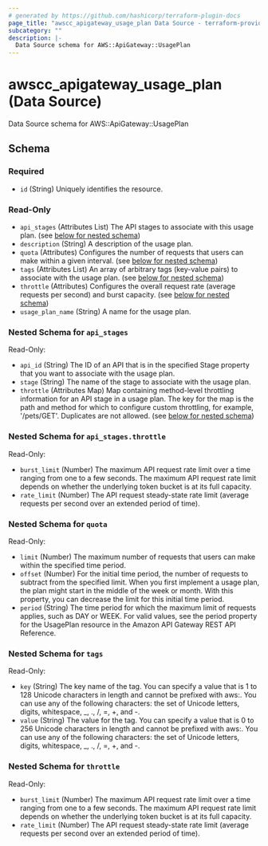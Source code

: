 ```yaml
---
# generated by https://github.com/hashicorp/terraform-plugin-docs
page_title: "awscc_apigateway_usage_plan Data Source - terraform-provider-awscc"
subcategory: ""
description: |-
  Data Source schema for AWS::ApiGateway::UsagePlan
---
```


# awscc_apigateway_usage_plan (Data Source)

Data Source schema for AWS::ApiGateway::UsagePlan



<!-- schema generated by tfplugindocs -->
## Schema

### Required

- `id` (String) Uniquely identifies the resource.

### Read-Only

- `api_stages` (Attributes List) The API stages to associate with this usage plan. (see [below for nested schema](#nestedatt--api_stages))
- `description` (String) A description of the usage plan.
- `quota` (Attributes) Configures the number of requests that users can make within a given interval. (see [below for nested schema](#nestedatt--quota))
- `tags` (Attributes List) An array of arbitrary tags (key-value pairs) to associate with the usage plan. (see [below for nested schema](#nestedatt--tags))
- `throttle` (Attributes) Configures the overall request rate (average requests per second) and burst capacity. (see [below for nested schema](#nestedatt--throttle))
- `usage_plan_name` (String) A name for the usage plan.

<a id="nestedatt--api_stages"></a>
### Nested Schema for `api_stages`

Read-Only:

- `api_id` (String) The ID of an API that is in the specified Stage property that you want to associate with the usage plan.
- `stage` (String) The name of the stage to associate with the usage plan.
- `throttle` (Attributes Map) Map containing method-level throttling information for an API stage in a usage plan. The key for the map is the path and method for which to configure custom throttling, for example, '/pets/GET'. Duplicates are not allowed. (see [below for nested schema](#nestedatt--api_stages--throttle))

<a id="nestedatt--api_stages--throttle"></a>
### Nested Schema for `api_stages.throttle`

Read-Only:

- `burst_limit` (Number) The maximum API request rate limit over a time ranging from one to a few seconds. The maximum API request rate limit depends on whether the underlying token bucket is at its full capacity.
- `rate_limit` (Number) The API request steady-state rate limit (average requests per second over an extended period of time).



<a id="nestedatt--quota"></a>
### Nested Schema for `quota`

Read-Only:

- `limit` (Number) The maximum number of requests that users can make within the specified time period.
- `offset` (Number) For the initial time period, the number of requests to subtract from the specified limit. When you first implement a usage plan, the plan might start in the middle of the week or month. With this property, you can decrease the limit for this initial time period.
- `period` (String) The time period for which the maximum limit of requests applies, such as DAY or WEEK. For valid values, see the period property for the UsagePlan resource in the Amazon API Gateway REST API Reference.


<a id="nestedatt--tags"></a>
### Nested Schema for `tags`

Read-Only:

- `key` (String) The key name of the tag. You can specify a value that is 1 to 128 Unicode characters in length and cannot be prefixed with aws:. You can use any of the following characters: the set of Unicode letters, digits, whitespace, _, ., /, =, +, and -.
- `value` (String) The value for the tag. You can specify a value that is 0 to 256 Unicode characters in length and cannot be prefixed with aws:. You can use any of the following characters: the set of Unicode letters, digits, whitespace, _, ., /, =, +, and -.


<a id="nestedatt--throttle"></a>
### Nested Schema for `throttle`

Read-Only:

- `burst_limit` (Number) The maximum API request rate limit over a time ranging from one to a few seconds. The maximum API request rate limit depends on whether the underlying token bucket is at its full capacity.
- `rate_limit` (Number) The API request steady-state rate limit (average requests per second over an extended period of time).


